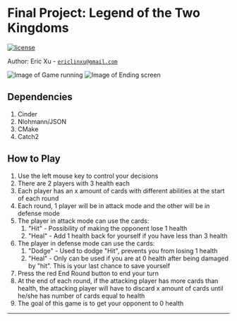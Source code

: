 # Final Project: Legend of the Two Kingdoms

[![license](https://img.shields.io/badge/license-MIT-green)](LICENSE)

Author: Eric Xu - [`ericlinxu@gmail.com`](mailto:ericlinxu@gmail.com)

![Image of Game running](https://github.com/CS126SP20/final-project-ericlx2/blob/master/assets/game.png)
![Image of Ending screen](https://github.com/CS126SP20/final-project-ericlx2/blob/master/assets/ending.png)

## Dependencies
1. Cinder
2. Nlohmann/JSON
3. CMake
4. Catch2

## How to Play
1. Use the left mouse key to control your decisions
1. There are 2 players with 3 health each
2. Each player has an x amount of cards with different abilities at the start 
of each round
3. Each round, 1 player will be in attack mode and the other will be in
defense mode
4. The player in attack mode can use the cards:
    1. "Hit" - Possibility of making the opponent lose 1 health
    2. "Heal" - Add 1 health back for yourself if you have less than 3 health
5. The player in defense mode can use the cards:
    1. "Dodge" - Used to dodge "Hit", prevents you from losing 1 health
    2. "Heal" - Only can be used if you are at 0 health after being damaged
    by "hit". This is your last chance to save yourself
5. Press the red End Round button to end your turn
6. At the end of each round, if the attacking player has more cards than
health, the attacking player will have to discard x amount of cards until
he/she has number of cards equal to health
7. The goal of this game is to get your opponent to 0 health

---
